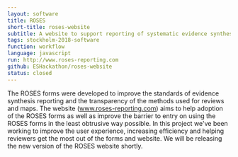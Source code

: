 ```yaml
---
layout: software
title: ROSES
short-title: roses-website
subtitle: A website to support reporting of systematic evidence syntheses
tags: stockholm-2018-software
function: workflow
language: javascript
run: http://www.roses-reporting.com
github: ESHackathon/roses-website
status: closed
---
```

The ROSES forms were developed to improve the standards of evidence synthesis reporting and the transparency of the methods used for reviews and maps. The website (<a href="http://www.roses-reporting.com">www.roses-reporting.com</a>) aims to help adoption of the ROSES forms as well as improve the barrier to entry on using the ROSES forms in the least obtrusive way possible. In this project we've been working to improve the user experience, increasing efficiency and helping reviewers get the most out of the forms and website. We will be releasing the new version of the ROSES website shortly.
